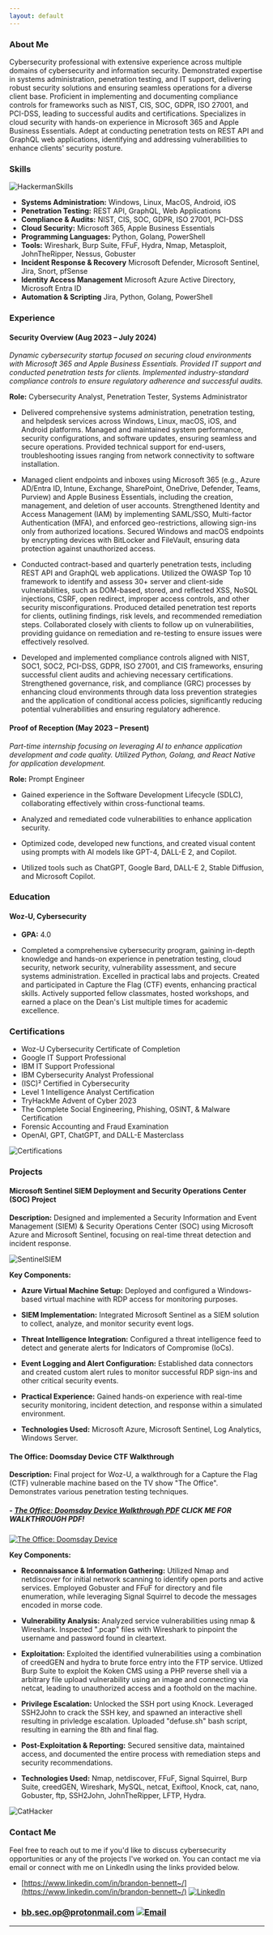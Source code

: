 ```yaml
---
layout: default
---
```


### **About Me**

Cybersecurity professional with extensive experience across multiple domains of cybersecurity and information security. Demonstrated expertise in systems administration, penetration testing, and IT support, delivering robust security solutions and ensuring seamless operations for a diverse client base. Proficient in implementing and documenting compliance controls for frameworks such as NIST, CIS, SOC, GDPR, ISO 27001, and PCI-DSS, leading to successful audits and certifications. Specializes in cloud security with hands-on experience in Microsoft 365 and Apple Business Essentials. Adept at conducting penetration tests on REST API and GraphQL web applications, identifying and addressing vulnerabilities to enhance clients' security posture.

### **Skills**

![HackermanSkills](images/hackers-gif-preparing-to-hack.gif)


- **Systems Administration:** Windows, Linux, MacOS, Android, iOS
- **Penetration Testing:** REST API, GraphQL, Web Applications
- **Compliance & Audits:** NIST, CIS, SOC, GDPR, ISO 27001, PCI-DSS
- **Cloud Security:** Microsoft 365, Apple Business Essentials
- **Programming Languages:** Python, Golang, PowerShell
- **Tools:** Wireshark, Burp Suite, FFuF, Hydra, Nmap, Metasploit, JohnTheRipper, Nessus, Gobuster
- **Incident Response & Recovery** Microsoft Defender, Microsoft Sentinel, Jira, Snort, pfSense
- **Identity Access Management** Microsoft Azure Active Directory, Microsoft Entra ID
- **Automation & Scripting** Jira, Python, Golang, PowerShell

### **Experience**

#### **Security Overview (Aug 2023 – July 2024)**
*Dynamic cybersecurity startup focused on securing cloud environments with Microsoft 365 and Apple Business Essentials. Provided IT support and conducted penetration tests for clients. Implemented industry-standard compliance controls to ensure regulatory adherence and successful audits.*

**Role:** Cybersecurity Analyst, Penetration Tester, Systems Administrator

- Delivered comprehensive systems administration, penetration testing, and helpdesk services across Windows, Linux, macOS, iOS, and Android platforms. Managed and maintained system performance, security configurations, and software updates, ensuring seamless and secure operations. Provided technical support for end-users, troubleshooting issues ranging from network connectivity to software installation.
  
- Managed client endpoints and inboxes using Microsoft 365 (e.g., Azure AD/Entra ID, Intune, Exchange, SharePoint, OneDrive, Defender, Teams, Purview) and Apple Business Essentials, including the creation, management, and deletion of user accounts. Strengthened Identity and Access Management (IAM) by implementing SAML/SSO, Multi-factor Authentication (MFA), and enforced geo-restrictions, allowing sign-ins only from authorized locations. Secured Windows and macOS endpoints by encrypting devices with BitLocker and FileVault, ensuring data protection against unauthorized access.
  
- Conducted contract-based and quarterly penetration tests, including REST API and GraphQL web applications. Utilized the OWASP Top 10 framework to identify and assess 30+ server and client-side vulnerabilities, such as DOM-based, stored, and reflected XSS, NoSQL injections, CSRF, open redirect, improper access controls, and other security misconfigurations. Produced detailed penetration test reports for clients, outlining findings, risk levels, and recommended remediation steps. Collaborated closely with clients to follow up on vulnerabilities, providing guidance on remediation and re-testing to ensure issues were effectively resolved.
  
- Developed and implemented compliance controls aligned with NIST, SOC1, SOC2, PCI-DSS, GDPR, ISO 27001, and CIS frameworks, ensuring successful client audits and achieving necessary certifications. Strengthened governance, risk, and compliance (GRC) processes by enhancing cloud environments through data loss prevention strategies and the application of conditional access policies, significantly reducing potential vulnerabilities and ensuring regulatory adherence.

#### **Proof of Reception (May 2023 – Present)**
*Part-time internship focusing on leveraging AI to enhance application development and code quality. Utilized Python, Golang, and React Native for application development.*

**Role:** Prompt Engineer

- Gained experience in the Software Development Lifecycle (SDLC), collaborating effectively within cross-functional teams.
  
- Analyzed and remediated code vulnerabilities to enhance application security.
  
- Optimized code, developed new functions, and created visual content using prompts with AI models like GPT-4, DALL-E 2, and Copilot.
  
- Utilized tools such as ChatGPT, Google Bard, DALL-E 2, Stable Diffusion, and Microsoft Copilot.

### **Education**

#### **Woz-U, Cybersecurity**

- **GPA:** 4.0
  
- Completed a comprehensive cybersecurity program, gaining in-depth knowledge and hands-on experience in penetration testing, cloud security, network security, vulnerability assessment, and secure systems administration. Excelled in practical labs and projects. Created and participated in Capture the Flag (CTF) events, enhancing practical skills. Actively supported fellow classmates, hosted workshops, and earned a place on the Dean's List multiple times for academic excellence.

### **Certifications**

- Woz-U Cybersecurity Certificate of Completion
- Google IT Support Professional
- IBM IT Support Professional
- IBM Cybersecurity Analyst Professional
- (ISC)² Certified in Cybersecurity
- Level 1 Intelligence Analyst Certification
- TryHackMe Advent of Cyber 2023
- The Complete Social Engineering, Phishing, OSINT, & Malware Certification
- Forensic Accounting and Fraud Examination
- OpenAI, GPT, ChatGPT, and DALL-E Masterclass
  
![Certifications](images/ezgif-1-60b00daf79.gif)

### **Projects**

#### **Microsoft Sentinel SIEM Deployment and Security Operations Center (SOC) Project**
**Description:** Designed and implemented a Security Information and Event Management (SIEM) & Security Operations Center (SOC) using Microsoft Azure and Microsoft Sentinel, focusing on real-time threat detection and incident response.

![SentinelSIEM](images/azuresentinel2.gif)

**Key Components:**

- **Azure Virtual Machine Setup:** Deployed and configured a Windows-based virtual machine with RDP access for monitoring purposes.

- **SIEM Implementation:** Integrated Microsoft Sentinel as a SIEM solution to collect, analyze, and monitor security event logs.

- **Threat Intelligence Integration:** Configured a threat intelligence feed to detect and generate alerts for Indicators of Compromise (IoCs).

- **Event Logging and Alert Configuration:** Established data connectors and created custom alert rules to monitor successful RDP sign-ins and other critical security events.

- **Practical Experience:** Gained hands-on experience with real-time security monitoring, incident detection, and response within a simulated environment.

- **Technologies Used:** Microsoft Azure, Microsoft Sentinel, Log Analytics, Windows Server.


#### **The Office: Doomsday Device CTF Walkthrough**
**Description:** Final project for Woz-U, a walkthrough for a Capture the Flag (CTF) vulnerable machine based on the TV show "The Office". Demonstrates various penetration testing techniques.

##### - [The Office: Doomsday Device Walkthrough PDF](https://github.com/BBennett92/brandonbennett.io/blob/main/images/doomsdayproject.pdf) **CLICK ME FOR WALKTHROUGH PDF!**
[![The Office: Doomsday Device](doomsday.png)](https://github.com/BBennett92/brandonbennett.io/blob/main/images/doomsdayproject.pdf)

**Key Components:**

- **Reconnaissance & Information Gathering:** Utilized Nmap and netdiscover for initial network scanning to identify open ports and active services. Employed Gobuster and FFuF for directory and file enumeration, while leveraging Signal Squirrel to decode the messages encoded in morse code.

- **Vulnerability Analysis:** Analyzed service vulnerabilities using nmap & Wireshark. Inspected ".pcap" files with Wireshark to pinpoint the username and password found in cleartext.

- **Exploitation:** Exploited the identified vulnerabilities using a combination of creedGEN and hydra to brute force entry into the FTP service. Utlized Burp Suite to exploit the Koken CMS using a PHP reverse shell via a arbitrary file upload vulnerability using an image and connecting via netcat, leading to unauthorized access and a foothold on the machine.

- **Privilege Escalation:** Unlocked the SSH port using Knock. Leveraged SSH2John to crack the SSH key, and spawned an interactive shell resulting in privledge escalation. Uploaded "defuse.sh" bash script, resulting in earning the 8th and final flag.

- **Post-Exploitation & Reporting:** Secured sensitive data, maintained access, and documented the entire process with remediation steps and security recommendations.

- **Technologies Used:** Nmap, netdiscover, FFuF, Signal Squirrel, Burp Suite, creedGEN, Wireshark, MySQL, netcat, Exiftool, Knock, cat, nano, Gobuster, ftp, SSH2John, JohnTheRipper, LFTP, Hydra.

![CatHacker](images/cat-hacking.gif)

### **Contact Me**

Feel free to reach out to me if you'd like to discuss cybersecurity opportunities or any of the projects I've worked on. You can contact me via email or connect with me on LinkedIn using the links provided below.

- [https://www.linkedin.com/in/brandon-bennett~/](https://www.linkedin.com/in/brandon-bennett~/) [![LinkedIn](images/icons8-linkedin-32.png)](https://www.linkedin.com/in/brandon-bennett~/)
- ### **bb.sec.op@protonmail.com** [![Email](images/mail.png)](mailto:bb.sec.op@protonmail.com)

---
